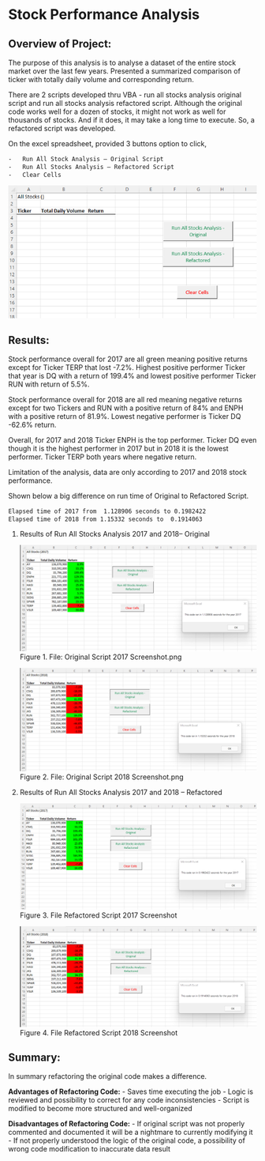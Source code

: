 # Stock Performance Analysis

## Overview of Project:

The purpose of this analysis is to analyse a dataset of the entire stock market over the last few years. Presented a summarized comparison of ticker with totally daily volume and corresponding return. 

There are 2 scripts developed thru VBA -  run all stocks analysis original script and run all stocks analysis refactored script. Although the original code works well for a dozen of stocks, it might not work as well for thousands of stocks. And if it does, it may take a long time to execute. So, a refactored script was developed. 

On the excel spreadsheet,  provided 3 buttons option  to click, 

    -	Run All Stock Analysis – Original Script  
    -	Run All Stocks Analysis – Refactored Script
    - 	Clear Cells

![Before_Running_Script_Screenshot.png](https://github.com/OPahunang/stock-analysis/blob/main/Resources/Before_Running_Script_Screenshot.png)
 
## Results:

Stock performance overall for 2017 are all green meaning positive returns except for Ticker TERP that lost -7.2%. Highest positive performer Ticker that year is DQ with a return of 199.4% and lowest positive performer Ticker RUN with return of  5.5%. 

Stock performance overall for 2018 are all red meaning negative returns except for two Tickers and RUN with a positive return of 84% and ENPH with a positive return of 81.9%. Lowest negative performer is Ticker DQ -62.6% return.

Overall, for 2017 and 2018 Ticker ENPH is the top performer. Ticker DQ even though it is the highest performer in 2017 but in 2018 it is the lowest performer. Ticker TERP both years where negative return.

Limitation of the analysis, data are only according to 2017 and 2018 stock performance.  

Shown below a big difference on run time of Original to Refactored Script. 

    Elapsed time of 2017 from  1.128906 seconds to 0.1982422 
    Elapsed time of 2018 from 1.15332 seconds to  0.1914063


1)	Results of Run All Stocks Analysis 2017 and 2018– Original
 
    ![Original_Script_2017_Screenshot.png](https://github.com/OPahunang/stock-analysis/blob/main/Resources/Original_Script_2017_Screenshot.png)
        Figure 1. File: Original Script 2017 Screenshot.png


    ![Original_Script_2018_Screenshot.png](https://github.com/OPahunang/stock-analysis/blob/main/Resources/Original_Script_2018_Screenshot.png)
        Figure 2. File: Original Script 2018 Screenshot.png

2)	Results of Run All Stocks Analysis 2017 and 2018 – Refactored

    ![Refactored_Script_2017_Screenshot.png](https://github.com/OPahunang/stock-analysis/blob/main/Resources/Refactored_Script_2017_Screenshot.png)
        Figure 3. File Refactored Script 2017 Screenshot

    ![Refactored_Script_2018_Screenshot.png](https://github.com/OPahunang/stock-analysis/blob/main/Resources/Refactored_Script_2018_Screenshot.png)
        Figure 4. File Refactored Script 2018 Screenshot

## Summary:

In summary refactoring the original code makes a difference. 

  **Advantages of Refactoring Code:**
      -	Saves time executing the job
      -	Logic is reviewed and possibility to correct for any code inconsistencies
      -	Script is modified to become more structured and well-organized
      
  **Disadvantages of Refactoring Code:**
      -	If original script was not properly commented and documented it will be a nightmare to currently modifying it
      -	If not properly understood the logic of the original code, a possibility of wrong code modification to inaccurate  data result


